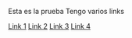 
Esta es la prueba
Tengo varios links 

[Link 1](https://www.youtube.com/)
[Link 2](https://github.com/)
[Link 3](https://nodejs.org/es/docs/)
[Link 4](https://www.youtube.com/user/a)
